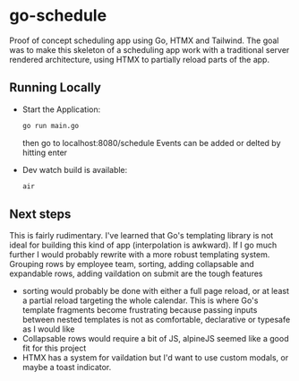 # go-schedule
Proof of concept scheduling app using Go, HTMX and Tailwind. The goal was to make this skeleton of a scheduling app work with a traditional server rendered architecture, using HTMX to partially reload parts of the app.

## Running Locally

- Start the Application:
  ```bash
  go run main.go
  ```
  then go to localhost:8080/schedule
  Events can be added or delted by hitting enter

- Dev watch build is available: 
  ```bash
  air
  ```

## Next steps
This is fairly rudimentary. I've learned that Go's templating library is not ideal for building this kind of app (interpolation is awkward). If I go much further I would probably rewrite with a more robust templating system. Grouping rows by employee team, sorting, adding collapsable and expandable rows, adding vaildation on submit are the tough features
 - sorting would probably be done with either a full page reload, or at least a partial reload targeting the whole calendar. This is where Go's template fragments become frustrating because passing inputs between nested templates is not as comfortable, declarative or typesafe as I would like
 - Collapsable rows would require a bit of JS, alpineJS seemed like a good fit for this project
 - HTMX has a system for vaildation but I'd want to use custom modals, or maybe a toast indicator.

